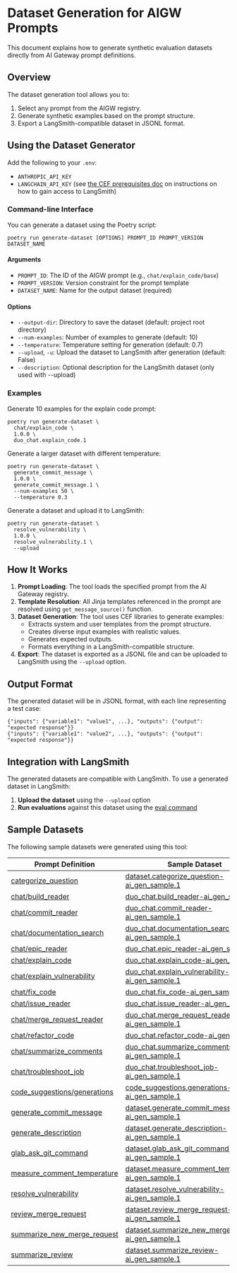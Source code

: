 # Dataset Generation for AIGW Prompts

This document explains how to generate synthetic evaluation datasets directly from AI Gateway prompt definitions.

## Overview

The dataset generation tool allows you to:

1. Select any prompt from the AIGW registry.
1. Generate synthetic examples based on the prompt structure.
1. Export a LangSmith-compatible dataset in JSONL format.

## Using the Dataset Generator

Add the following to your `.env`:

- `ANTHROPIC_API_KEY`
- `LANGCHAIN_API_KEY` (see
[the CEF prerequisites doc](https://gitlab.com/gitlab-org/modelops/ai-model-validation-and-research/ai-evaluation/prompt-library/-/tree/main#prerequisites)
on instructions on how to gain access to LangSmith)

### Command-line Interface

You can generate a dataset using the Poetry script:

```shell
poetry run generate-dataset [OPTIONS] PROMPT_ID PROMPT_VERSION DATASET_NAME
```

#### Arguments

- `PROMPT_ID`: The ID of the AIGW prompt (e.g., `chat/explain_code/base`)
- `PROMPT_VERSION`: Version constraint for the prompt template
- `DATASET_NAME`: Name for the output dataset (required)

#### Options

- `--output-dir`: Directory to save the dataset (default: project root directory)
- `--num-examples`: Number of examples to generate (default: 10)
- `--temperature`: Temperature setting for generation (default: 0.7)
- `--upload`, `-u`: Upload the dataset to LangSmith after generation (default: False)
- `--description`: Optional description for the LangSmith dataset (only used with --upload)

### Examples

Generate 10 examples for the explain code prompt:

```shell
poetry run generate-dataset \
  chat/explain_code \
  1.0.0 \
  duo_chat.explain_code.1
```

Generate a larger dataset with different temperature:

```shell
poetry run generate-dataset \
  generate_commit_message \
  1.0.0 \
  generate_commit_message.1 \
  --num-examples 50 \
  --temperature 0.3
```

Generate a dataset and upload it to LangSmith:

```shell
poetry run generate-dataset \
  resolve_vulnerability \
  1.0.0 \
  resolve_vulnerability.1 \
  --upload
```

## How It Works

1. **Prompt Loading**: The tool loads the specified prompt from the AI Gateway registry.
1. **Template Resolution**: All Jinja templates referenced in the prompt are resolved using `get_message_source()` function.
1. **Dataset Generation**: The tool uses CEF libraries to generate examples:
   - Extracts system and user templates from the prompt structure.
   - Creates diverse input examples with realistic values.
   - Generates expected outputs.
   - Formats everything in a LangSmith-compatible structure.
1. **Export**: The dataset is exported as a JSONL file and can be uploaded to LangSmith using the `--upload` option.

## Output Format

The generated dataset will be in JSONL format, with each line representing a test case:

```jsonl
{"inputs": {"variable1": "value1", ...}, "outputs": {"output": "expected response"}}
{"inputs": {"variable1": "value2", ...}, "outputs": {"output": "expected response"}}
```

## Integration with LangSmith

The generated datasets are compatible with LangSmith. To use a generated dataset in LangSmith:

1. **Upload the dataset** using the `--upload` option
1. **Run evaluations** against this dataset using the [eval command](../tests.md#running-prompt-evaluations-locally)

## Sample Datasets

The following sample datasets were generated using this tool:

| Prompt Definition | Sample Dataset |
| - | - |
| [categorize_question](https://gitlab.com/gitlab-org/modelops/applied-ml/code-suggestions/ai-assist/-/blob/4bb032d493065cf61bdb9f35ee4ef8004c145e78/ai_gateway/prompts/definitions/categorize_question) | [dataset.categorize_question-ai_gen_sample.1](https://smith.langchain.com/o/477de7ad-583e-47b6-a1c4-c4a0300e7aca/datasets/1f956241-b910-441d-9187-faf35c3a6a88?tab=2) |
| [chat/build_reader](https://gitlab.com/gitlab-org/modelops/applied-ml/code-suggestions/ai-assist/-/tree/4bb032d493065cf61bdb9f35ee4ef8004c145e78/ai_gateway/prompts/definitions/chat/build_reader) | [duo_chat.build_reader-ai_gen_sample.1](https://smith.langchain.com/o/477de7ad-583e-47b6-a1c4-c4a0300e7aca/datasets/34e07a8e-ab2a-48d7-8804-9fa015c90083?tab=2) |
| [chat/commit_reader](https://gitlab.com/gitlab-org/modelops/applied-ml/code-suggestions/ai-assist/-/tree/4bb032d493065cf61bdb9f35ee4ef8004c145e78/ai_gateway/prompts/definitions/chat/commit_reader) | [duo_chat.commit_reader-ai_gen_sample.1](https://smith.langchain.com/o/477de7ad-583e-47b6-a1c4-c4a0300e7aca/datasets/9db4403b-bd12-42ca-af87-a7b281536f47?tab=2) |
| [chat/documentation_search](https://gitlab.com/gitlab-org/modelops/applied-ml/code-suggestions/ai-assist/-/tree/4bb032d493065cf61bdb9f35ee4ef8004c145e78/ai_gateway/prompts/definitions/chat/documentation_search) | [duo_chat.documentation_search-ai_gen_sample.1](https://smith.langchain.com/o/477de7ad-583e-47b6-a1c4-c4a0300e7aca/datasets/7e1b70df-e6d8-4b39-9d25-511a589385f6?tab=2) |
| [chat/epic_reader](https://gitlab.com/gitlab-org/modelops/applied-ml/code-suggestions/ai-assist/-/tree/4bb032d493065cf61bdb9f35ee4ef8004c145e78/ai_gateway/prompts/definitions/chat/epic_reader) | [duo_chat.epic_reader-ai_gen_sample.1](https://smith.langchain.com/o/477de7ad-583e-47b6-a1c4-c4a0300e7aca/datasets/79ecdd8b-9032-4d84-bfa5-07d8cabb8402?tab=2) |
| [chat/explain_code](https://gitlab.com/gitlab-org/modelops/applied-ml/code-suggestions/ai-assist/-/tree/4bb032d493065cf61bdb9f35ee4ef8004c145e78/ai_gateway/prompts/definitions/chat/explain_code) | [duo_chat.explain_code-ai_gen_sample.1](https://smith.langchain.com/o/477de7ad-583e-47b6-a1c4-c4a0300e7aca/datasets/961a12a1-6017-4d37-bb5d-f7cdb2c5e615?tab=2) |
| [chat/explain_vulnerability](https://gitlab.com/gitlab-org/modelops/applied-ml/code-suggestions/ai-assist/-/tree/4bb032d493065cf61bdb9f35ee4ef8004c145e78/ai_gateway/prompts/definitions/chat/explain_vulnerability) | [duo_chat.explain_vulnerability-ai_gen_sample.1](https://smith.langchain.com/o/477de7ad-583e-47b6-a1c4-c4a0300e7aca/datasets/f8c02b9d-1e19-47c5-b712-0473d617aed4?tab=2) |
| [chat/fix_code](https://gitlab.com/gitlab-org/modelops/applied-ml/code-suggestions/ai-assist/-/tree/4bb032d493065cf61bdb9f35ee4ef8004c145e78/ai_gateway/prompts/definitions/chat/fix_code) | [duo_chat.fix_code-ai_gen_sample.1](https://smith.langchain.com/o/477de7ad-583e-47b6-a1c4-c4a0300e7aca/datasets/1cffe977-c1a4-4427-989d-989600120d7f?tab=2) |
| [chat/issue_reader](https://gitlab.com/gitlab-org/modelops/applied-ml/code-suggestions/ai-assist/-/tree/4bb032d493065cf61bdb9f35ee4ef8004c145e78/ai_gateway/prompts/definitions/chat/issue_reader) | [duo_chat.issue_reader-ai_gen_sample.1](https://smith.langchain.com/o/477de7ad-583e-47b6-a1c4-c4a0300e7aca/datasets/b591285d-ddae-41f7-aa84-3a1d49eb5707?tab=2) |
| [chat/merge_request_reader](https://gitlab.com/gitlab-org/modelops/applied-ml/code-suggestions/ai-assist/-/tree/4bb032d493065cf61bdb9f35ee4ef8004c145e78/ai_gateway/prompts/definitions/chat/merge_request_reader) | [duo_chat.merge_request_reader-ai_gen_sample.1](https://smith.langchain.com/o/477de7ad-583e-47b6-a1c4-c4a0300e7aca/datasets/f044e0cb-dcb4-40ae-9f73-ccfa8a9d3c5e?tab=2) |
| [chat/refactor_code](https://gitlab.com/gitlab-org/modelops/applied-ml/code-suggestions/ai-assist/-/tree/4bb032d493065cf61bdb9f35ee4ef8004c145e78/ai_gateway/prompts/definitions/chat/refactor_code) | [duo_chat.refactor_code-ai_gen_sample.1](https://smith.langchain.com/o/477de7ad-583e-47b6-a1c4-c4a0300e7aca/datasets/af26cdd0-f2fc-4ba3-ad45-1fed3466939f?tab=2) |
| [chat/summarize_comments](https://gitlab.com/gitlab-org/modelops/applied-ml/code-suggestions/ai-assist/-/tree/4bb032d493065cf61bdb9f35ee4ef8004c145e78/ai_gateway/prompts/definitions/chat/summarize_comments) | [duo_chat.summarize_comments-ai_gen_sample.1](https://smith.langchain.com/o/477de7ad-583e-47b6-a1c4-c4a0300e7aca/datasets/2f6513a8-fc64-408d-968b-a1392835fdab?tab=2) |
| [chat/troubleshoot_job](https://gitlab.com/gitlab-org/modelops/applied-ml/code-suggestions/ai-assist/-/tree/4bb032d493065cf61bdb9f35ee4ef8004c145e78/ai_gateway/prompts/definitions/chat/troubleshoot_job) | [duo_chat.troubleshoot_job-ai_gen_sample.1](https://smith.langchain.com/o/477de7ad-583e-47b6-a1c4-c4a0300e7aca/datasets/6c9dee7b-b2db-40d3-9d76-39c0b0a7cf9f?tab=2) |
| [code_suggestions/generations](https://gitlab.com/gitlab-org/modelops/applied-ml/code-suggestions/ai-assist/-/tree/4bb032d493065cf61bdb9f35ee4ef8004c145e78/ai_gateway/prompts/definitions/code_suggestions/generations) | [code_suggestions.generations-ai_gen_sample.1](https://smith.langchain.com/o/477de7ad-583e-47b6-a1c4-c4a0300e7aca/datasets/cf58f527-ef1c-4cf6-9c40-641ae69ba1b5?tab=2) |
| [generate_commit_message](https://gitlab.com/gitlab-org/modelops/applied-ml/code-suggestions/ai-assist/-/tree/4bb032d493065cf61bdb9f35ee4ef8004c145e78/ai_gateway/prompts/definitions/generate_commit_message) | [dataset.generate_commit_message-ai_gen_sample.1](https://smith.langchain.com/o/477de7ad-583e-47b6-a1c4-c4a0300e7aca/datasets/5bf4e310-fc9c-4aee-adb3-d1b164be3a26?tab=2) |
| [generate_description](https://gitlab.com/gitlab-org/modelops/applied-ml/code-suggestions/ai-assist/-/tree/4bb032d493065cf61bdb9f35ee4ef8004c145e78/ai_gateway/prompts/definitions/generate_description) | [dataset.generate_description-ai_gen_sample.1](https://smith.langchain.com/o/477de7ad-583e-47b6-a1c4-c4a0300e7aca/datasets/c4695810-810d-489f-950b-9b59305e4313?tab=2) |
| [glab_ask_git_command](https://gitlab.com/gitlab-org/modelops/applied-ml/code-suggestions/ai-assist/-/tree/4bb032d493065cf61bdb9f35ee4ef8004c145e78/ai_gateway/prompts/definitions/glab_ask_git_command) | [dataset.glab_ask_git_command-ai_gen_sample.1](https://smith.langchain.com/o/477de7ad-583e-47b6-a1c4-c4a0300e7aca/datasets/053f6f45-b74a-47e9-b02a-7e0c5c6c147d?tab=2) |
| [measure_comment_temperature](https://gitlab.com/gitlab-org/modelops/applied-ml/code-suggestions/ai-assist/-/tree/4bb032d493065cf61bdb9f35ee4ef8004c145e78/ai_gateway/prompts/definitions/measure_comment_temperature) | [dataset.measure_comment_temperature-ai_gen_sample.1](https://smith.langchain.com/o/477de7ad-583e-47b6-a1c4-c4a0300e7aca/datasets/febdeb7f-223f-4e4e-b406-713b28188b6b?tab=2) |
| [resolve_vulnerability](https://gitlab.com/gitlab-org/modelops/applied-ml/code-suggestions/ai-assist/-/tree/4bb032d493065cf61bdb9f35ee4ef8004c145e78/ai_gateway/prompts/definitions/resolve_vulnerability) | [dataset.resolve_vulnerability-ai_gen_sample.1](https://smith.langchain.com/o/477de7ad-583e-47b6-a1c4-c4a0300e7aca/datasets/76f16f2c-1ee5-4da0-890a-76856e4f7ffc?tab=2) |
| [review_merge_request](https://gitlab.com/gitlab-org/modelops/applied-ml/code-suggestions/ai-assist/-/tree/4d43bdb7748cca4a009b7a3b328f8f0c76b68e69/ai_gateway/prompts/definitions/review_merge_request) | [dataset.review_merge_request-ai_gen_sample.1](https://smith.langchain.com/o/477de7ad-583e-47b6-a1c4-c4a0300e7aca/datasets/5b1bc95d-5e23-4923-949b-7e29cb26f7ec?tab=2) |
| [summarize_new_merge_request](https://gitlab.com/gitlab-org/modelops/applied-ml/code-suggestions/ai-assist/-/tree/4bb032d493065cf61bdb9f35ee4ef8004c145e78/ai_gateway/prompts/definitions/summarize_new_merge_request) | [dataset.summarize_new_merge_request-ai_gen_sample.1](https://smith.langchain.com/o/477de7ad-583e-47b6-a1c4-c4a0300e7aca/datasets/f534f3f4-0b45-43fb-a79c-26deab188831?tab=2) |
| [summarize_review](https://gitlab.com/gitlab-org/modelops/applied-ml/code-suggestions/ai-assist/-/tree/4bb032d493065cf61bdb9f35ee4ef8004c145e78/ai_gateway/prompts/definitions/summarize_review) | [dataset.summarize_review-ai_gen_sample.1](https://smith.langchain.com/o/477de7ad-583e-47b6-a1c4-c4a0300e7aca/datasets/a7b3705e-e377-43db-b080-cc2ebc9c47ef?tab=2) |
